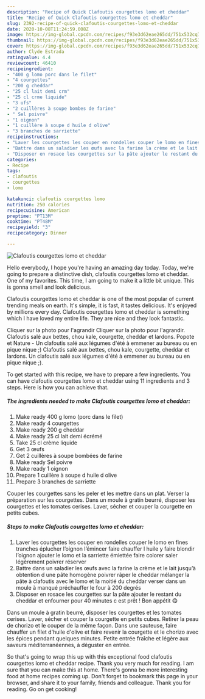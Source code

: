 ```yaml
---
description: "Recipe of Quick Clafoutis courgettes lomo et cheddar"
title: "Recipe of Quick Clafoutis courgettes lomo et cheddar"
slug: 2392-recipe-of-quick-clafoutis-courgettes-lomo-et-cheddar
date: 2020-10-08T11:24:59.008Z
image: https://img-global.cpcdn.com/recipes/f93e3d62eae265dd/751x532cq70/clafoutis-courgettes-lomo-et-cheddar-photo-principale-de-la-recette.jpg
thumbnail: https://img-global.cpcdn.com/recipes/f93e3d62eae265dd/751x532cq70/clafoutis-courgettes-lomo-et-cheddar-photo-principale-de-la-recette.jpg
cover: https://img-global.cpcdn.com/recipes/f93e3d62eae265dd/751x532cq70/clafoutis-courgettes-lomo-et-cheddar-photo-principale-de-la-recette.jpg
author: Clyde Estrada
ratingvalue: 4.4
reviewcount: 46410
recipeingredient:
- "400 g lomo porc dans le filet"
- "4 courgettes"
- "200 g cheddar"
- "25 cl lait demi crm"
- "25 cl crme liquide"
- "3 ufs"
- "2 cuillères à soupe bombes de farine"
- " Sel poivre"
- "1 oignon"
- "1 cuillère à soupe d huile d olive"
- "3 branches de sarriette"
recipeinstructions:
- "Laver les courgettes les couper en rondelles couper le lomo en fines tranches éplucher l’oignon l’émincer faire chauffer l huile y faire blondir l’oignon ajouter le lomo et la sarriette émiettée faire colorer saler légèrement poivrer réserver"
- "Battre dans un saladier les œufs avec la farine la crème et le lait jusqu’à obtention d une pâte homogène poivrer râper le cheddar mélanger la pâte à clafoutis avec le lomo et la moitié du cheddar verser dans un moule à manqué préchauffer le four à 200 degrés"
- "Disposer en rosace les courgettes sur la pâte ajouter le restant du cheddar et enfourner pour 40 minutes c est prêt ! Bon appétit 😋"
categories:
- Recipe
tags:
- clafoutis
- courgettes
- lomo

katakunci: clafoutis courgettes lomo 
nutrition: 250 calories
recipecuisine: American
preptime: "PT13M"
cooktime: "PT48M"
recipeyield: "3"
recipecategory: Dinner

---
```



![Clafoutis courgettes lomo et cheddar](https://img-global.cpcdn.com/recipes/f93e3d62eae265dd/751x532cq70/clafoutis-courgettes-lomo-et-cheddar-photo-principale-de-la-recette.jpg)

Hello everybody, I hope you're having an amazing day today. Today, we're going to prepare a distinctive dish, clafoutis courgettes lomo et cheddar. One of my favorites. This time, I am going to make it a little bit unique. This is gonna smell and look delicious.

Clafoutis courgettes lomo et cheddar is one of the most popular of current trending meals on earth. It's simple, it is fast, it tastes delicious. It's enjoyed by millions every day. Clafoutis courgettes lomo et cheddar is something which I have loved my entire life. They are nice and they look fantastic.

Cliquer sur la photo pour l&#39;agrandir Cliquer sur la photo pour l&#39;agrandir. Clafoutis salé aux bettes, chou kale, courgette, cheddar et lardons. Popote et Nature - Un clafoutis salé aux légumes d&#39;été à emmener au bureau ou en pique nique ;) Clafoutis salé aux bettes, chou kale, courgette, cheddar et lardons. Un clafoutis salé aux légumes d&#39;été à emmener au bureau ou en pique nique ;).


To get started with this recipe, we have to prepare a few ingredients. You can have clafoutis courgettes lomo et cheddar using 11 ingredients and 3 steps. Here is how you can achieve that.

<!--inarticleads1-->

##### The ingredients needed to make Clafoutis courgettes lomo et cheddar:

1. Make ready 400 g lomo (porc dans le filet)
1. Make ready 4 courgettes
1. Make ready 200 g cheddar
1. Make ready 25 cl lait demi écrémé
1. Take 25 cl crème liquide
1. Get 3 œufs
1. Get 2 cuillères à soupe bombées de farine
1. Make ready  Sel poivre
1. Make ready 1 oignon
1. Prepare 1 cuillère à soupe d huile d olive
1. Prepare 3 branches de sarriette


Couper les courgettes sans les peler et les mettre dans un plat. Verser la préparation sur les courgettes. Dans un moule à gratin beurré, disposer les courgettes et les tomates cerises. Laver, sécher et couper la courgette en petits cubes. 

<!--inarticleads2-->

##### Steps to make Clafoutis courgettes lomo et cheddar:

1. Laver les courgettes les couper en rondelles couper le lomo en fines tranches éplucher l’oignon l’émincer faire chauffer l huile y faire blondir l’oignon ajouter le lomo et la sarriette émiettée faire colorer saler légèrement poivrer réserver
1. Battre dans un saladier les œufs avec la farine la crème et le lait jusqu’à obtention d une pâte homogène poivrer râper le cheddar mélanger la pâte à clafoutis avec le lomo et la moitié du cheddar verser dans un moule à manqué préchauffer le four à 200 degrés
1. Disposer en rosace les courgettes sur la pâte ajouter le restant du cheddar et enfourner pour 40 minutes c est prêt ! Bon appétit 😋


Dans un moule à gratin beurré, disposer les courgettes et les tomates cerises. Laver, sécher et couper la courgette en petits cubes. Retirer la peau de chorizo et le couper de la même façon. Dans une sauteuse, faire chauffer un filet d&#39;huile d&#39;olive et faire revenir la courgette et le chorizo avec les épices pendant quelques minutes. Petite entrée fraîche et légère aux saveurs méditerranéennes, à déguster en entrée. 

So that's going to wrap this up with this exceptional food clafoutis courgettes lomo et cheddar recipe. Thank you very much for reading. I am sure that you can make this at home. There's gonna be more interesting food at home recipes coming up. Don't forget to bookmark this page in your browser, and share it to your family, friends and colleague. Thank you for reading. Go on get cooking!
